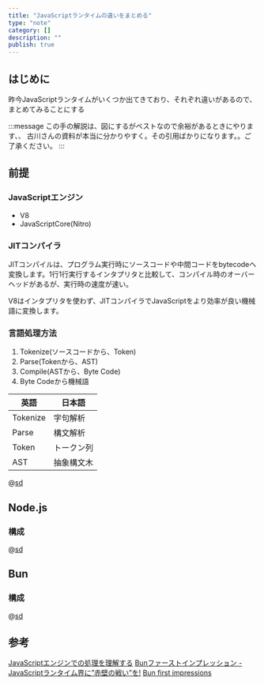 ```yaml
---
title: "JavaScriptランタイムの違いをまとめる"
type: "note"
category: []
description: ""
publish: true
---
```



## はじめに

昨今JavaScriptランタイムがいくつか出てきており、それぞれ違いがあるので、まとめてみることにする


:::message
この手の解説は、図にするがベストなので余裕があるときにやります、、
古川さんの資料が本当に分かりやすく。その引用ばかりになります。。ご了承ください。
:::


## 前提

### JavaScriptエンジン

* V8
* JavaScriptCore(Nitro)


### JITコンパイラ

JITコンパイルは、プログラム実行時にソースコードや中間コードをbytecodeへ変換します。1行1行実行するインタプリタと比較して、コンパイル時のオーバーヘッドがあるが、実行時の速度が速い。

V8はインタプリタを使わず、JITコンパイラでJavaScriptをより効率が良い機械語に変換します。



### 言語処理方法

1. Tokenize(ソースコードから、Token)
2. Parse(Tokenから、AST)
3. Compile(ASTから、Byte Code)
4. Byte Codeから機械語

|英語|日本語|
|---|---|
|Tokenize|字句解析|
|Parse|構文解析|
|Token|トークン列|
|AST|抽象構文木|

@[sd](2ac6cd2798264833af10d9b36c36a79c,35)


## Node.js

### 構成

@[sd](2ac6cd2798264833af10d9b36c36a79c,21)


## Bun

### 構成

@[sd](2ac6cd2798264833af10d9b36c36a79c,22)



## 参考

[JavaScriptエンジンでの処理を理解する](https://zenn.dev/oreo2990/articles/5b56230ba2d7a1)
[Bunファーストインプレッション - JavaScriptランタイム界に”赤壁の戦い”を!](https://gihyo.jp/article/2023/01/tfen005-bun)
[Bun first impressions](https://speakerdeck.com/yosuke_furukawa/bun-first-impressions-techfeed)

